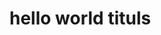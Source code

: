 <!DOCTYPE html>

<html>

<head>
  <title>webpage3</title>
  <link rel="icon" type="image/png" href="sun-icon.png"
</head>
  
<body>
  <h1>hello world tituls</h1>
</body>

</html>
